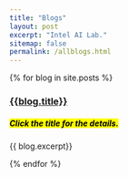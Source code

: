 ```yaml
---
title: "Blogs"
layout: post
excerpt: "Intel AI Lab."
sitemap: false
permalink: /allblogs.html
---
```



{% for blog in site.posts %}
<div> 

<h3> <a href="{{ site.baseurl }}{{blog.permalink}}"> {{blog.title}}  </a> </h3>
<h5><mark>Click the title for the details.</mark></h5> 
<!-- <h5>{{site.url }}</h5>
<h5>{{site.baseurl }}</h5>
<h5>{{blog.permalink}}</h5> -->
{{ blog.excerpt}} 

</div>

{% endfor %}
